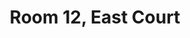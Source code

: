 ---
basin: 'No'
cudn: true
floor: Ground
grade: 3
images:
- /assets/images/rooms/ec/ec3_1.jpg
- /assets/images/rooms/ec/ec12_1.jpg
- /assets/images/rooms/ec/ec12_2.jpg
- /assets/images/rooms/ec/ec12_3.jpg
living_room: 'No'
location: East Court
name: '12'
network: Wired and Wireless
title: Room 12, East Court
---